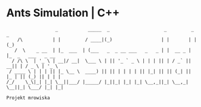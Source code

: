 # Ants Simulation | C++
                      _           _____  _                    _         _    _               
        /\           | |         / ____|(_)                  | |       | |  (_)              
       /  \    _ __  | |_  ___  | (___   _  _ __ ___   _   _ | |  __ _ | |_  _   ___   _ __  
      / /\ \  | '_ \ | __|/ __|  \___ \ | || '_ ` _ \ | | | || | / _` || __|| | / _ \ | '_ \ 
     / ____ \ | | | || |_ \__ \  ____) || || | | | | || |_| || || (_| || |_ | || (_) || | | |
    /_/    \_\|_| |_| \__||___/ |_____/ |_||_| |_| |_| \__,_||_| \__,_| \__||_| \___/ |_| |_|
    
    Projekt mrowiska
